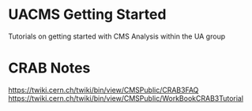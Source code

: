 # UACMS Getting Started
Tutorials on getting started with CMS Analysis within the UA group 

# CRAB Notes

https://twiki.cern.ch/twiki/bin/view/CMSPublic/CRAB3FAQ
https://twiki.cern.ch/twiki/bin/view/CMSPublic/WorkBookCRAB3Tutorial

